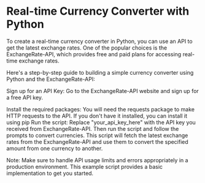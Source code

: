 # Real-time Currency Converter with Python
To create a real-time currency converter in Python, you can use an API to get the latest exchange rates. One of the popular choices is the ExchangeRate-API, which provides free and paid plans for accessing real-time exchange rates.

Here's a step-by-step guide to building a simple currency converter using Python and the ExchangeRate-API:

Sign up for an API Key:
Go to the ExchangeRate-API website and sign up for a free API key.

Install the required packages:
You will need the requests package to make HTTP requests to the API. If you don't have it installed, you can install it using pip
Run the script:
Replace "your_api_key_here" with the API key you received from ExchangeRate-API. Then run the script and follow the prompts to convert currencies.
This script will fetch the latest exchange rates from the ExchangeRate-API and use them to convert the specified amount from one currency to another.

Note: Make sure to handle API usage limits and errors appropriately in a production environment. This example script provides a basic implementation to get you started.
